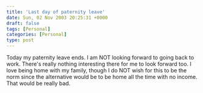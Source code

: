 ```yaml
---
title: 'Last day of paternity leave'
date: Sun, 02 Nov 2003 20:25:31 +0000
draft: false
tags: [Personal]
categories: [Personal]
type: post
---
```


Today my paternity leave ends. I am NOT looking forward to going back to work. There's really nothing interesting there for me to look forward too. I love being home with my family, though I do NOT wish for this to be the norm since the alternative would be to be home all the time with no income. That would be really bad.